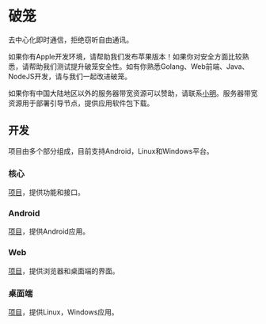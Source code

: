 # 破笼

去中心化即时通信，拒绝窃听自由通讯。

如果你有Apple开发环境，请帮助我们发布苹果版本！如果你对安全方面比较熟悉，请帮助我们测试提升破笼安全性。如有你熟悉Golang、Web前端、Java、NodeJS开发，请与我们一起改进破笼。

如果你有中国大陆地区以外的服务器带宽资源可以赞助，请联系[小明](https://lilu.red/xm/)。服务器带宽资源用于部署引导节点，提供应用软件包下载。

## 开发

项目由多个部分组成，目前支持Android，Linux和Windows平台。

### 核心

[项目](https://github.com/alx696/polong-core)，提供功能和接口。

### Android

[项目](https://github.com/alx696/polong-android)，提供Android应用。

### Web

[项目](https://github.com/alx696/polong-web)，提供浏览器和桌面端的界面。

### 桌面端

[项目](https://github.com/alx696/polong-desktop)，提供Linux，Windows应用。
